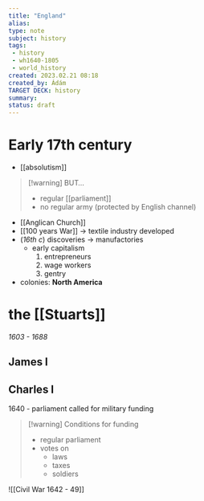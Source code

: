 ```yaml
---
title: "England"
alias: 
type: note
subject: history
tags:
 - history
 - wh1640-1805
 - world_history
created: 2023.02.21 08:18
created_by: Ádám
TARGET DECK: history
summary: 
status: draft
---
```

# Early 17th century
- [[absolutism]]
>[!warning] BUT…
>- regular [[parliament]] 
>- no regular army (protected by English channel)
- [[Anglican Church]]
- [[100 years War]] → textile industry developed
- (*16th c*) discoveries → manufactories
	- early capitalism
		1. entrepreneurs
		2. wage workers
		3. gentry
- colonies: **North America**

# the [[Stuarts]]
*1603 - 1688*

## James I

## Charles I
1640 - parliament called for military funding
>[!warning] Conditions for funding
>- regular parliament
>- votes on
>	- laws
>	- taxes
>	- soldiers

![[Civil War 1642 - 49]]